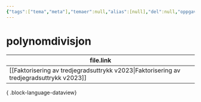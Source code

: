 ```yaml
---
{"tags":["tema","meta"],"temaer":null,"alias":[null],"del":null,"oppgave":null,"fag":null,"eksamen":null,"dg-publish":true,"title":"polynomdivisjon","date":"2023-06-01","modified":"2023-06-01","permalink":"/temaer/polynomdivisjon/","dgPassFrontmatter":true}
---
```



# polynomdivisjon
| file.link                                                                                   |
| ------------------------------------------------------------------------------------------- |
| [[Faktorisering av tredjegradsuttrykk v2023\|Faktorisering av tredjegradsuttrykk v2023]] |

{ .block-language-dataview}
